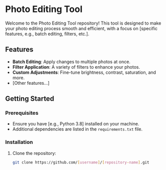 # Photo Editing Tool

Welcome to the Photo Editing Tool repository! This tool is designed to make your photo editing process smooth and efficient, with a focus on [specific features, e.g., batch editing, filters, etc.].

## Features

- **Batch Editing**: Apply changes to multiple photos at once.
- **Filter Application**: A variety of filters to enhance your photos.
- **Custom Adjustments**: Fine-tune brightness, contrast, saturation, and more.
- [Other features...]

## Getting Started

### Prerequisites

- Ensure you have [e.g., Python 3.8] installed on your machine.
- Additional dependencies are listed in the `requirements.txt` file.

### Installation

1. Clone the repository:
   ```bash
   git clone https://github.com/[username]/[repository-name].git
